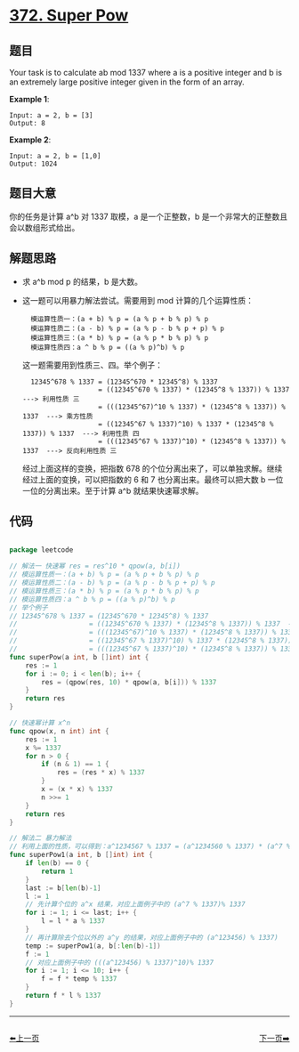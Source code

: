 # [372. Super Pow](https://leetcode.com/problems/super-pow/)


## 题目

Your task is to calculate ab mod 1337 where a is a positive integer and b is an extremely large positive integer given in the form of an array.

**Example 1**:

    Input: a = 2, b = [3]
    Output: 8

**Example 2**:

    Input: a = 2, b = [1,0]
    Output: 1024


## 题目大意


你的任务是计算 a^b 对 1337 取模，a 是一个正整数，b 是一个非常大的正整数且会以数组形式给出。

## 解题思路

- 求 a^b mod p 的结果，b 是大数。
- 这一题可以用暴力解法尝试。需要用到 mod 计算的几个运算性质：

        模运算性质一：(a + b) % p = (a % p + b % p) % p
        模运算性质二：(a - b) % p = (a % p - b % p + p) % p
        模运算性质三：(a * b) % p = (a % p * b % p) % p
        模运算性质四：a ^ b % p = ((a % p)^b) % p

    这一题需要用到性质三、四。举个例子：

        12345^678 % 1337 = (12345^670 * 12345^8) % 1337
                         = ((12345^670 % 1337) * (12345^8 % 1337)) % 1337  ---> 利用性质 三
                         = (((12345^67)^10 % 1337) * (12345^8 % 1337)) % 1337  ---> 乘方性质
                         = ((12345^67 % 1337)^10) % 1337 * (12345^8 % 1337)) % 1337  ---> 利用性质 四
                         = (((12345^67 % 1337)^10) * (12345^8 % 1337)) % 1337  ---> 反向利用性质 三

    经过上面这样的变换，把指数 678 的个位分离出来了，可以单独求解。继续经过上面的变换，可以把指数的 6 和 7 也分离出来。最终可以把大数 b 一位一位的分离出来。至于计算 a^b 就结果快速幂求解。


## 代码

```go

package leetcode

// 解法一 快速幂 res = res^10 * qpow(a, b[i])
// 模运算性质一：(a + b) % p = (a % p + b % p) % p
// 模运算性质二：(a - b) % p = (a % p - b % p + p) % p
// 模运算性质三：(a * b) % p = (a % p * b % p) % p
// 模运算性质四：a ^ b % p = ((a % p)^b) % p
// 举个例子
// 12345^678 % 1337 = (12345^670 * 12345^8) % 1337
//                  = ((12345^670 % 1337) * (12345^8 % 1337)) % 1337  ---> 利用性质 三
//                  = (((12345^67)^10 % 1337) * (12345^8 % 1337)) % 1337  ---> 乘方性质
//                  = ((12345^67 % 1337)^10) % 1337 * (12345^8 % 1337)) % 1337  ---> 利用性质 四
//                  = (((12345^67 % 1337)^10) * (12345^8 % 1337)) % 1337  ---> 反向利用性质 三
func superPow(a int, b []int) int {
    res := 1
    for i := 0; i < len(b); i++ {
        res = (qpow(res, 10) * qpow(a, b[i])) % 1337
    }
    return res
}

// 快速幂计算 x^n
func qpow(x, n int) int {
    res := 1
    x %= 1337
    for n > 0 {
        if (n & 1) == 1 {
            res = (res * x) % 1337
        }
        x = (x * x) % 1337
        n >>= 1
    }
    return res
}

// 解法二 暴力解法
// 利用上面的性质，可以得到：a^1234567 % 1337 = (a^1234560 % 1337) * (a^7 % 1337) % k = ((((a^123456) % 1337)^10)% 1337 * (a^7 % 1337))% 1337;
func superPow1(a int, b []int) int {
    if len(b) == 0 {
        return 1
    }
    last := b[len(b)-1]
    l := 1
    // 先计算个位的 a^x 结果，对应上面例子中的 (a^7 % 1337)% 1337
    for i := 1; i <= last; i++ {
        l = l * a % 1337
    }
    // 再计算除去个位以外的 a^y 的结果，对应上面例子中的 (a^123456) % 1337)
    temp := superPow1(a, b[:len(b)-1])
    f := 1
    // 对应上面例子中的 (((a^123456) % 1337)^10)% 1337
    for i := 1; i <= 10; i++ {
        f = f * temp % 1337
    }
    return f * l % 1337
}

```


----------------------------------------------
<div style="display: flex;justify-content: space-between;align-items: center;">
<p><a href="https://books.halfrost.com/leetcode/ChapterFour/0300~0399/0371.Sum-of-Two-Integers/">⬅️上一页</a></p>
<p><a href="https://books.halfrost.com/leetcode/ChapterFour/0300~0399/0373.Find-K-Pairs-with-Smallest-Sums/">下一页➡️</a></p>
</div>
